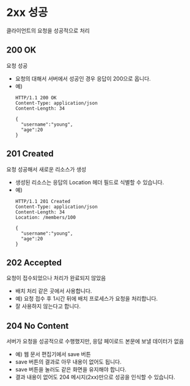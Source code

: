 # 2xx 성공
클라이언트의 요청을 성공적으로 처리

## 200 OK
요청 성공

- 요청의 대해서 서버에서 성공인 경우 응답이 200으로 옵니다.
- 예)
  ```
  HTTP/1.1 200 OK
  Content-Type: application/json
  Content-Length: 34

  {
    "username":"young",
    "age":20
  }
  ```

## 201 Created
요청 성공해서 새로운 리소스가 생성

- 생성된 리소스는 응답의 Location 헤더 필드로 식별할 수 있습니다.
- 예)
  ```
  HTTP/1.1 201 Created
  Content-Type: application/json
  Content-Length: 34
  Location: /members/100

  {
    "username":"young",
    "age":20
  }
  ```

## 202 Accepted
요청이 접수되었으나 처리가 완료되지 않았음

- 배치 처리 같은 곳에서 사용합니다.
- 예) 요청 접수 후 1시간 뒤에 배치 프로세스가 요청을 처리합니다.
- 잘 사용하지 않는다고 합니다.

## 204 No Content
서버가 요청을 성공적으로 수행했지만, 응답 페이로드 본문에 보낼 데이터가 없음

- 예) 웹 문서 편집기에서 save 버튼
- save 버튼의 결과로 아무 내용이 없어도 됩니다.
- save 버튼을 눌러도 같은 화면을 유지해야 합니다.
- 결과 내용이 없어도 204 메시지(2xx)만으로 성공을 인식할 수 있습니다.
